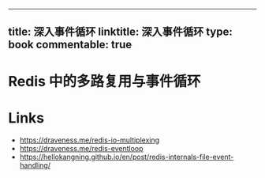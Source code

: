 
---
title: 深入事件循环
linktitle: 深入事件循环
type: book
commentable: true
---

# Redis 中的多路复用与事件循环

# Links

- https://draveness.me/redis-io-multiplexing
- https://draveness.me/redis-eventloop
- https://hellokangning.github.io/en/post/redis-internals-file-event-handling/

    